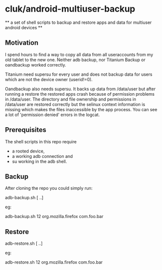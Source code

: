 # cluk/android-multiuser-backup

** a set of shell scripts to backup and restore apps and data for multiuser android devices **

## Motivation
I spend hours to find a way to copy all data from all useraccounts from my old tablet to the new one.
Neither adb backup, nor Titanium Backup or oandbackup worked correctly.

Titanium need supersu for every user and does not backup data for users which
are not the device owner (userid!=0).

Oandbackup also needs supersu. It backs up data from /data/user but after running
a restore the restored apps crash because of permission problems in /data/user.
The directory and file ownership and permissions in /data/user are restored
correctly but the selinux context information is missing which makes the files
inaccessible by the app process. You can see a lot of 'permission denied' errors
in the logcat.

## Prerequisites
The shell scripts in this repo require
- a rooted device,
- a working adb connection and
- su working in the adb shell.

## Backup
After cloning the repo you could simply run:

  adb-backup.sh <uid> <pkg1> [<pkg2> <pkg3> ..]

eg:

  adb-backup.sh 12 org.mozilla.firefox com.foo.bar

## Restore

  adb-restore.sh <uid> <pkg1> [<pkg2> <pkg3> ..]

eg:

  adb-restore.sh 12 org.mozilla.firefox com.foo.bar
